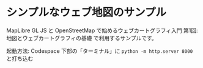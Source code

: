 # シンプルなウェブ地図のサンプル

MapLibre GL JS と OpenStreetMap で始めるウェブカートグラフィ入門
第1回: 地図とウェブカートグラフィの基礎 で利用するサンプルです。

起動方法: Codespace 下部の「ターミナル」に `python -m http.server 8000` と打ち込む